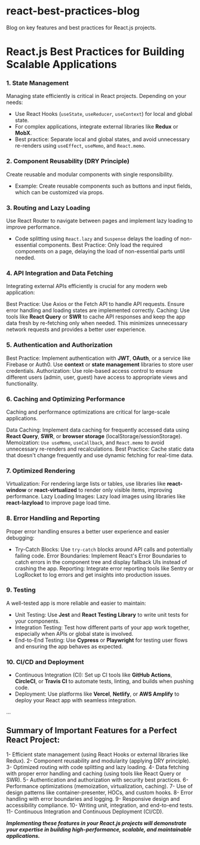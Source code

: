 # react-best-practices-blog

Blog on key features and best practices for React.js projects.

# React.js Best Practices for Building Scalable Applications

### 1. State Management

Managing state efficiently is critical in React projects. Depending on your needs:

- Use React Hooks (`useState`, `useReducer`, `useContext`) for local and global state.
- For complex applications, integrate external libraries like **Redux** or **MobX**.
- Best practice: Separate local and global states, and avoid unnecessary re-renders using `useEffect`, `useMemo`, and `React.memo`.

### 2. Component Reusability (DRY Principle)

Create reusable and modular components with single responsibility.

- Example: Create reusable components such as buttons and input fields, which can be customized via props.

### 3. Routing and Lazy Loading

Use React Router to navigate between pages and implement lazy loading to improve performance.

- Code splitting using `React.lazy` and `Suspense` delays the loading of non-essential components.
  Best Practice: Only load the required components on a page, delaying the load of non-essential parts until needed.

### 4. API Integration and Data Fetching

Integrating external APIs efficiently is crucial for any modern web application:

Best Practice: Use Axios or the Fetch API to handle API requests. Ensure error handling and loading states are implemented correctly.
Caching: Use tools like **React Query** or **SWR** to cache API responses and keep the app data fresh by re-fetching only when needed. This minimizes unnecessary network requests and provides a better user experience.

### 5. Authentication and Authorization

Best Practice: Implement authentication with **JWT**, **OAuth**, or a service like Firebase or Auth0. Use **context** or **state management** libraries to store user credentials.
Authorization: Use role-based access control to ensure different users (admin, user, guest) have access to appropriate views and functionality.

### 6. Caching and Optimizing Performance

Caching and performance optimizations are critical for large-scale applications.

Data Caching: Implement data caching for frequently accessed data using **React Query**, **SWR**, or **browser storage** (localStorage/sessionStorage).
Memoization: `Use useMemo`, `useCallback`, and `React.memo` to avoid unnecessary re-renders and recalculations.
Best Practice: Cache static data that doesn't change frequently and use dynamic fetching for real-time data.

### 7. Optimized Rendering

Virtualization: For rendering large lists or tables, use libraries like **react-window** or **react-virtualized** to render only visible items, improving performance.
Lazy Loading Images: Lazy load images using libraries like **react-lazyload** to improve page load time.

### 8. Error Handling and Reporting

Proper error handling ensures a better user experience and easier debugging:

- Try-Catch Blocks: Use `try-catch` blocks around API calls and potentially failing code.
  Error Boundaries: Implement React's Error Boundaries to catch errors in the component tree and display fallback UIs instead of crashing the app.
  Reporting: Integrate error reporting tools like Sentry or LogRocket to log errors and get insights into production issues.

### 9. Testing

A well-tested app is more reliable and easier to maintain:

- Unit Testing: Use **Jest** and **React Testing Library** to write unit tests for your components.
- Integration Testing: Test how different parts of your app work together, especially when APIs or global state is involved.
- End-to-End Testing: Use **Cypress** or **Playwright** for testing user flows and ensuring the app behaves as expected.

### 10. CI/CD and Deployment

- Continuous Integration (CI): Set up CI tools like **GitHub Actions**, **CircleCI**, or **Travis CI** to automate tests, linting, and builds when pushing code.
- Deployment: Use platforms like **Vercel**, **Netlify**, or **AWS Amplify** to deploy your React app with seamless integration.

...

## Summary of Important Features for a Perfect React Project:

1- Efficient state management (using React Hooks or external libraries like Redux).
2- Component reusability and modularity (applying DRY principle).
3- Optimized routing with code splitting and lazy loading.
4- Data fetching with proper error handling and caching (using tools like React Query or SWR).
5- Authentication and authorization with security best practices.
6- Performance optimizations (memoization, virtualization, caching).
7- Use of design patterns like container-presenter, HOCs, and custom hooks.
8- Error handling with error boundaries and logging.
9- Responsive design and accessibility compliance.
10- Writing unit, integration, and end-to-end tests.
11- Continuous Integration and Continuous Deployment (CI/CD).

**_Implementing these features in your React.js projects will demonstrate your expertise in building high-performance, scalable, and maintainable applications._**
